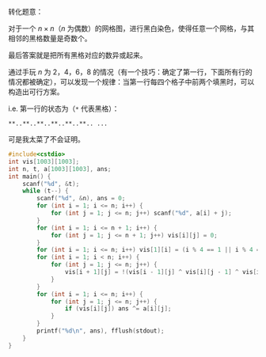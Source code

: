 转化题意：

对于一个 $n\times n$（$n$ 为偶数）的网格图，进行黑白染色，使得任意一个网格，与其相邻的黑格数量是奇数个。

最后答案就是把所有黑格对应的数异或起来。

通过手玩 $n$ 为 $2$，$4$，$6$，$8$ 的情况（有一个技巧：确定了第一行，下面所有行的情况都被确定），可以发现一个规律：当第一行每四个格子中前两个填黑时，可以构造出可行方案。

i.e. 第一行的状态为（`*` 代表黑格）：

```plain
**..**..**..**..**..**.. ...
```

可是我太菜了不会证明。

```cpp
#include<cstdio>
int vis[1003][1003];
int n, t, a[1003][1003], ans;
int main() {
	scanf("%d", &t);
	while (t--) {
		scanf("%d", &n), ans = 0;
		for (int i = 1; i <= n; i++) {
			for (int j = 1; j <= n; j++) scanf("%d", a[i] + j);
		}
		for (int i = 1; i <= n + 1; i++) {
			for (int j = 1; j <= n + 1; j++) vis[i][j] = 0;
		}
		for (int i = 1; i <= n; i++) vis[1][i] = (i % 4 == 1 || i % 4 == 2);
		for (int i = 1; i < n; i++) {
			for (int j = 1; j <= n; j++) {
				vis[i + 1][j] = !(vis[i - 1][j] ^ vis[i][j - 1] ^ vis[i][j + 1]);
			}
		}
		for (int i = 1; i <= n; i++) {
			for (int j = 1; j <= n; j++) {
				if (vis[i][j]) ans ^= a[i][j];
			}
		}
		printf("%d\n", ans), fflush(stdout);
	}
}
```
